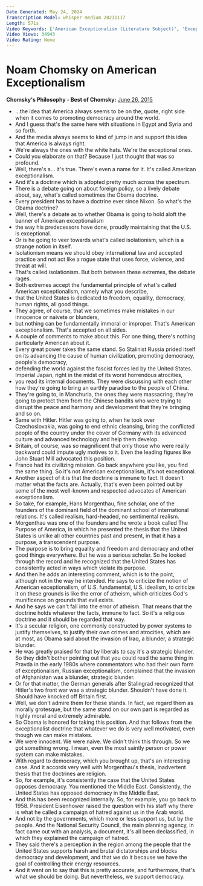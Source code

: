 ```yaml
---
Date Generated: May 24, 2024
Transcription Model: whisper medium 20231117
Length: 571s
Video Keywords: ['American Exceptionalism (Literature Subject)', 'Exceptionalism', 'United States Of America (Country)', 'Noam Chomsky (Author)', 'Foreign Policy (Literature Subject)', 'Imperialism (Film Subject)', 'Sam Harris (Author)', 'History (TV Genre)', 'Religion (TV Genre)', 'war', 'states']
Video Views: 34943
Video Rating: None
---
```


# Noam Chomsky on American Exceptionalism
**Chomsky's Philosophy - Best of Chomsky:** [June 26, 2015](https://www.youtube.com/watch?v=7bsYOQltflA)
*  …the idea that America always seems to be on the, quote, right side when it comes to promoting democracy around the world.
*  And I guess that's the same here with situations in Egypt and Syria and so forth.
*  And the media always seems to kind of jump in and support this idea that America is always right.
*  We're always the ones with the white hats. We're the exceptional ones.
*  Could you elaborate on that? Because I just thought that was so profound.
*  Well, there's a… it's true. There's even a name for it. It's called American exceptionalism.
*  And it's a doctrine which is adopted pretty much across the spectrum.
*  There is a debate going on about foreign policy, so a lively debate about, say, what's called sometimes the Obama doctrine.
*  Every president has to have a doctrine ever since Nixon. So what's the Obama doctrine?
*  Well, there's a debate as to whether Obama is going to hold aloft the banner of American exceptionalism
*  the way his predecessors have done, proudly maintaining that the U.S. is exceptional.
*  Or is he going to veer towards what's called isolationism, which is a strange notion in itself.
*  Isolationism means we should obey international law and accepted practice and not act like a rogue state that uses force, violence, and threat at will.
*  That's called isolationism. But both between these extremes, the debate rages.
*  Both extremes accept the fundamental principle of what's called American exceptionalism, namely what you describe,
*  that the United States is dedicated to freedom, equality, democracy, human rights, all good things.
*  They agree, of course, that we sometimes make mistakes in our innocence or naivete or blunders,
*  but nothing can be fundamentally immoral or improper. That's American exceptionalism. That's accepted on all sides.
*  A couple of comments to make about this. For one thing, there's nothing particularly American about it.
*  Every great power takes the same stand. So Stalinist Russia prided itself on its advancing the cause of human civilization, promoting democracy, people's democracy,
*  defending the world against the fascist forces led by the United States. Imperial Japan, right in the midst of its worst horrendous atrocities,
*  you read its internal documents. They were discussing with each other how they're going to bring an earthly paradise to the people of China.
*  They're going to, in Manchuria, the ones they were massacring, they're going to protect them from the Chinese bandits who were trying to disrupt the peace and harmony and development that they're bringing and so on.
*  Same with Hitler. Hitler was going to, when he took over Czechoslovakia, was going to end ethnic cleansing, bring the conflicted people of the country under the cover of Germany with its advanced culture and advanced technology and help them develop.
*  Britain, of course, was so magnificent that only those who were really backward could impute ugly motives to it. Even the leading figures like John Stuart Mill advocated this position.
*  France had its civilizing mission. Go back anywhere you like, you find the same thing. So it's not American exceptionalism, it's not exceptional.
*  Another aspect of it is that the doctrine is immune to fact. It doesn't matter what the facts are. Actually, that's even been pointed out by some of the most well-known and respected advocates of American exceptionalism.
*  So take, for example, Hans Morgenthau, fine scholar, one of the founders of the dominant field of the dominant school of international relations. It's called realism, hard-headed, no sentimental realism.
*  Morgenthau was one of the founders and he wrote a book called The Purpose of America, in which he presented the thesis that the United States is unlike all other countries past and present, in that it has a purpose, a transcendent purpose.
*  The purpose is to bring equality and freedom and democracy and other good things everywhere. But he was a serious scholar. So he looked through the record and he recognized that the United States has consistently acted in ways which violate its purpose.
*  And then he adds an interesting comment, which is to the point, although not in the way he intended. He says to criticize the notion of American exceptionalism, of U.S. fundamental, U.S. idealism, to criticize it on these grounds is like the error of atheism, which criticizes God's munificence on grounds that evil exists.
*  And he says we can't fall into the error of atheism. That means that the doctrine holds whatever the facts, immune to fact. So it's a religious doctrine and it should be regarded that way.
*  It's a secular religion, one commonly constructed by power systems to justify themselves, to justify their own crimes and atrocities, which are at most, as Obama said about the invasion of Iraq, a blunder, a strategic blunder.
*  He was greatly praised for that by liberals to say it's a strategic blunder. So they didn't bother pointing out that you could read the same thing in Pravda in the early 1980s where commentators who had their own form of exceptionalism, Russian exceptionalism, complained that the invasion of Afghanistan was a blunder, strategic blunder.
*  Or for that matter, the German generals after Stalingrad recognized that Hitler's two front war was a strategic blunder. Shouldn't have done it. Should have knocked off Britain first.
*  Well, we don't admire them for these stands. In fact, we regard them as morally grotesque, but the same stand on our own part is regarded as highly moral and extremely admirable.
*  So Obama is honored for taking this position. And that follows from the exceptionalist doctrine that whatever we do is very well motivated, even though we can make mistakes.
*  We were innocent. We were naive. We didn't think this through. So we got something wrong. I mean, even the most saintly person or power system can make mistakes.
*  With regard to democracy, which you brought up, that's an interesting case. And it accords very well with Morgenthau's thesis, inadvertent thesis that the doctrines are religion.
*  So, for example, it's consistently the case that the United States opposes democracy. You mentioned the Middle East. Consistently, the United States has opposed democracy in the Middle East.
*  And this has been recognized internally. So, for example, you go back to 1958. President Eisenhower raised the question with his staff why there is what he called a campaign of hatred against us in the Arab world.
*  And not by the governments, which more or less support us, but by the people. And the National Security Council, the main planning agency, in fact came out with an analysis, a document, it's all been declassified, in which they explained the campaign of hatred.
*  They said there's a perception in the region among the people that the United States supports harsh and brutal dictatorships and blocks democracy and development, and that we do it because we have the goal of controlling their energy resources.
*  And it went on to say that this is pretty accurate, and furthermore, that's what we should be doing. But nevertheless, we support democracy.
